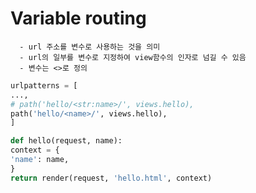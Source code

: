 # Variable routing
      - url 주소를 변수로 사용하는 것을 의미
      - url의 일부를 변수로 지정하여 view함수의 인자로 넘길 수 있음
      - 변수는 <>로 정의 
 ```python
urlpatterns = [
...,
# path('hello/<str:name>/', views.hello),
path('hello/<name>/', views.hello),
]
```
```python
def hello(request, name):
context = {
'name': name,
}
return render(request, 'hello.html', context)
```
